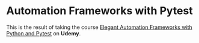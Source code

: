 # Automation Frameworks with Pytest

This is the result of taking the course [Elegant Automation Frameworks with Python and Pytest](https://devo.udemy.com/course/elegant-automation-frameworks-with-python-and-pytest/learn/lecture/9436500#overview) on **Udemy**.
